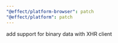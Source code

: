 ```yaml
---
"@effect/platform-browser": patch
"@effect/platform": patch
---
```


add support for binary data with XHR client
